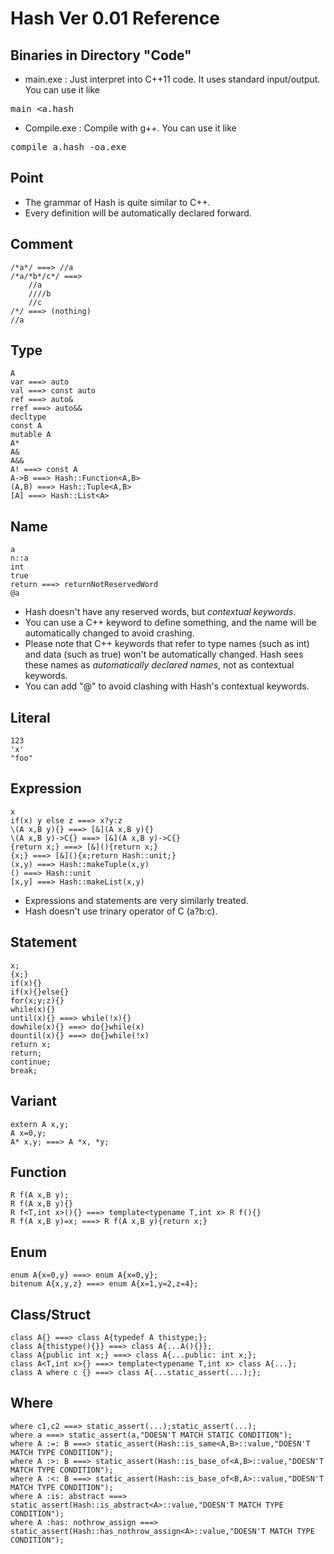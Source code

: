 # Hash Ver 0.01 Reference

## Binaries in Directory "Code"

* main.exe : Just interpret into C++11 code. It uses standard input/output. You can use it like
<pre>main &lt;a.hash</pre>

* Compile.exe : Compile with g++. You can use it like
<pre>compile a.hash -oa.exe</pre>

## Point

* The grammar of Hash is quite similar to C++.
* Every definition will be automatically declared forward.

## Comment

	/*a*/ ===> //a
	/*a/*b*/c*/ ===>
		//a
		////b
		//c
	/*/ ===> (nothing)
	//a

## Type

	A
	var ===> auto
	val ===> const auto
	ref ===> auto&
	rref ===> auto&&
	decltype
	const A
	mutable A
	A*
	A&
	A&&
	A! ===> const A
	A->B ===> Hash::Function<A,B>
	(A,B) ===> Hash::Tuple<A,B>
	[A] ===> Hash::List<A>


## Name

	a
	n::a
	int
	true
	return ===> returnNotReservedWord
	@a

* Hash doesn't have any reserved words, but *contextual keywords*.
* You can use a C++ keyword to define something, and the name will be automatically changed to avoid crashing.
* Please note that C++ keywords that refer to type names (such as int) and data (such as true) won't be automatically changed.
  Hash sees these names as *automatically declared names*, not as contextual keywords.
* You can add "@" to avoid clashing with Hash's contextual keywords.

## Literal

	123
	'x'
	"foo"


## Expression

	x
	if(x) y else z ===> x?y:z
	\(A x,B y){} ===> [&](A x,B y){}
	\(A x,B y)->C{} ===> [&](A x,B y)->C{}
	{return x;} ===> [&](){return x;}
	{x;} ===> [&](){x;return Hash::unit;}
	(x,y) ===> Hash::makeTuple(x,y)
	() ===> Hash::unit
	[x,y] ===> Hash::makeList(x,y)

* Expressions and statements are very similarly treated.
* Hash doesn't use trinary operator of C (a?b:c).

## Statement

	x;
	{x;}
	if(x){}
	if(x){}else{}
	for(x;y;z){}
	while(x){}
	until(x){} ===> while(!x){}
	dowhile(x){} ===> do{}while(x)
	dountil(x){} ===> do{}while(!x)
	return x;
	return;
	continue;
	break;


## Variant

	extern A x,y;
	A x=0,y;
	A* x,y; ===> A *x, *y;


## Function

	R f(A x,B y);
	R f(A x,B y){}
	R f<T,int x>(){} ===> template<typename T,int x> R f(){}
	R f(A x,B y)=x; ===> R f(A x,B y){return x;}


## Enum

	enum A{x=0,y} ===> enum A{x=0,y};
	bitenum A{x,y,z} ===> enum A{x=1,y=2,z=4};


## Class/Struct

	class A{} ===> class A{typedef A thistype;};
	class A{thistype(){}} ===> class A{...A(){}};
	class A{public int x;} ===> class A{...public: int x;};
	class A<T,int x>{} ===> template<typename T,int x> class A{...};
	class A where c {} ===> class A{...static_assert(...);};


## Where

	where c1,c2 ===> static_assert(...);static_assert(...);
	where a ===> static_assert(a,"DOESN'T MATCH STATIC CONDITION");
	where A :=: B ===> static_assert(Hash::is_same<A,B>::value,"DOESN'T MATCH TYPE CONDITION");
	where A :>: B ===> static_assert(Hash::is_base_of<A,B>::value,"DOESN'T MATCH TYPE CONDITION");
	where A :<: B ===> static_assert(Hash::is_base_of<B,A>::value,"DOESN'T MATCH TYPE CONDITION");
	where A :is: abstract ===> static_assert(Hash::is_abstract<A>::value,"DOESN'T MATCH TYPE CONDITION");
	where A :has: nothrow_assign ===> static_assert(Hash::has_nothrow_assign<A>::value,"DOESN'T MATCH TYPE CONDITION");

